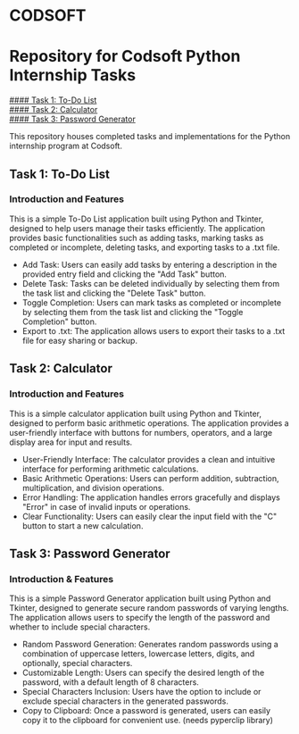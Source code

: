 # CODSOFT
# Repository for Codsoft Python Internship Tasks #

[#### Task 1: To-Do List](#task-1-to-do-list)  
[#### Task 2: Calculator](#task-2-calculator)  
[#### Task 3: Password Generator](#task-3-password-generator)  

This repository houses completed tasks and implementations for the Python internship program at Codsoft.  

## Task 1: To-Do List
### Introduction and Features
This is a simple To-Do List application built using Python and Tkinter, designed to help users manage their tasks efficiently. The application provides basic functionalities such as adding tasks, marking tasks as completed or incomplete, deleting tasks, and exporting tasks to a .txt file.

- Add Task: Users can easily add tasks by entering a description in the provided entry field and clicking the "Add Task" button.
- Delete Task: Tasks can be deleted individually by selecting them from the task list and clicking the "Delete Task" button.
- Toggle Completion: Users can mark tasks as completed or incomplete by selecting them from the task list and clicking the "Toggle Completion" button.
- Export to .txt: The application allows users to export their tasks to a .txt file for easy sharing or backup.

## Task 2: Calculator
### Introduction and Features
This is a simple calculator application built using Python and Tkinter, designed to perform basic arithmetic operations. The application provides a user-friendly interface with buttons for numbers, operators, and a large display area for input and results.

- User-Friendly Interface: The calculator provides a clean and intuitive interface for performing arithmetic calculations.
- Basic Arithmetic Operations: Users can perform addition, subtraction, multiplication, and division operations.
- Error Handling: The application handles errors gracefully and displays "Error" in case of invalid inputs or operations.
- Clear Functionality: Users can easily clear the input field with the "C" button to start a new calculation.

## Task 3: Password Generator
### Introduction & Features
This is a simple Password Generator application built using Python and Tkinter, designed to generate secure random passwords of varying lengths. The application allows users to specify the length of the password and whether to include special characters.

- Random Password Generation: Generates random passwords using a combination of uppercase letters, lowercase letters, digits, and optionally, special characters.
- Customizable Length: Users can specify the desired length of the password, with a default length of 8 characters.
- Special Characters Inclusion: Users have the option to include or exclude special characters in the generated passwords.
- Copy to Clipboard: Once a password is generated, users can easily copy it to the clipboard for convenient use. (needs pyperclip library)
